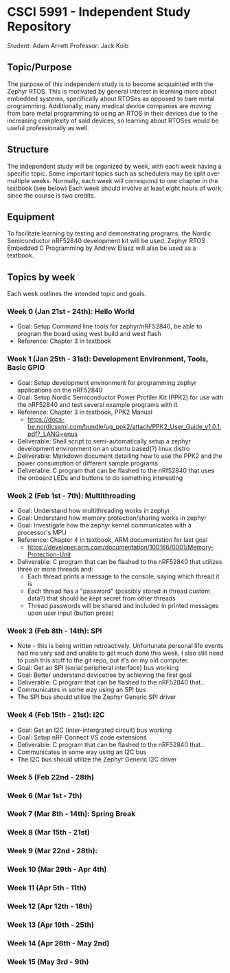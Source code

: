 # CSCI 5991 - Independent Study Repository
Student: Adam Arnett
Professor: Jack Kolb

## Topic/Purpose
The purpose of this independent study is to become acquainted with the Zephyr RTOS. This is motivated by general interest in learning more about embedded systems, specifically about RTOSes as opposed to bare metal programming. Additionally, many medical device companies are moving from bare metal programming to using an RTOS in their devices due to the increasing complexity of said devices, so learning about RTOSes would be useful professionally as well.

## Structure
The independent study will be organized by week, with each week having a specific topic. Some important topics such as schedulers may be split over multiple weeks. Normally, each week will correspond to one chapter in the textbook (see below) Each week should involve at least eight hours of work, since the course is two credits.

## Equipment
To facilitate learning by testing and demonstrating programs, the Nordic Semiconductor nRF52840 development kit will be used. Zephyr RTOS Embedded C Programming by Andrew Eliasz will also be used as a textbook.

## Topics by week
Each week outlines the intended topic and goals.

### Week 0 (Jan 21st - 24th): Hello World
 - Goal: Setup Command line tools for zephyr/nRF52840, be able to program the board using west build and west flash
 - Reference: Chapter 3 in textbook

### Week 1 (Jan 25th - 31st): Development Environment, Tools, Basic GPIO
 - Goal: Setup development environment for programming zephyr applications on the nRF52840
 - Goal: Setup Nordic Semiconductor Power Profiler Kit (PPK2) for use with the nRF52840 and test several example programs with it
 - Reference: Chapter 3 in textbook, PPK2 Manual
   - https://docs-be.nordicsemi.com/bundle/ug_ppk2/attach/PPK2_User_Guide_v1.0.1.pdf?_LANG=enus
 - Deliverable: Shell script to semi-automatically setup a zephyr development environment on an ubuntu based(?) linux distro
 - Deliverable: Markdown document detailing how to use the PPK2 and the power consumption of different sample programs
 - Deliverable: C program that can be flashed to the nRf52840 that uses the onboard LEDs and buttons to do something interesting

### Week 2 (Feb 1st - 7th): Multithreading
 - Goal: Understand how multithreading works in zephyr
 - Goal: Understand how memory protection/sharing works in zephyr
 - Goal: Investigate how the zephyr kernel communicates with a processor's MPU
 - Reference: Chapter 4 in textbook, ARM documentation for last goal
   - https://developer.arm.com/documentation/100166/0001/Memory-Protection-Unit
 - Deliverable: C program that can be flashed to the nRF52840 that utilizes three or more threads and:
   - Each thread prints a message to the console, saying which thread it is
   - Each thread has a "password" (possibly stored in thread custom data?) that should be kept secret from other threads
   - Thread passwords will be shared and included in printed messages upon user input (button press)

### Week 3 (Feb 8th - 14th): SPI
  - Note - this is being written retroactively. Unfortunate personal life events had me very sad and unable to get much done this week. I also still need to push this stuff to the git repo, but it's on my old computer.
  - Goal: Get an SPI (serial peripheral interface) bus working
  - Goal: Better understand devicetree by achieving the first goal
  - Deliverable: C program that can be flashed to the nRF52840 that...
   - Communicates in some way using an SPI bus
   - The SPI bus should utilize the Zephyr Generic SPI driver

### Week 4 (Feb 15th - 21st): I2C
  - Goal: Get an I2C (inter-intergrated circuit) bus working
  - Goal: Setup nRF Connect VS code extensions
  - Deliverable: C program that can be flashed to the nRF52840 that...
   - Communicates in some way using an I2C bus
   - The I2C bus should utilize the Zephyr Generic I2C driver

### Week 5 (Feb 22nd - 28th)

### Week 6 (Mar 1st - 7th)

### Week 7 (Mar 8th - 14th): Spring Break

### Week 8 (Mar 15th - 21st)

### Week 9 (Mar 22nd - 28th):

### Week 10 (Mar 29th - Apr 4th)

### Week 11 (Apr 5th - 11th)

### Week 12 (Apr 12th - 18th)

### Week 13 (Apr 19th - 25th)

### Week 14 (Apr 26th - May 2nd)

### Week 15 (May 3rd - 9th)

